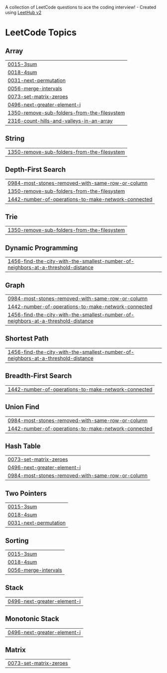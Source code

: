 A collection of LeetCode questions to ace the coding interview! - Created using [LeetHub v2](https://github.com/arunbhardwaj/LeetHub-2.0)
<!---LeetCode Topics Start-->
# LeetCode Topics
## Array
|  |
| ------- |
| [0015-3sum](https://github.com/HaR-S-H/leetcode-dsa/tree/master/0015-3sum) |
| [0018-4sum](https://github.com/HaR-S-H/leetcode-dsa/tree/master/0018-4sum) |
| [0031-next-permutation](https://github.com/HaR-S-H/leetcode-dsa/tree/master/0031-next-permutation) |
| [0056-merge-intervals](https://github.com/HaR-S-H/leetcode-dsa/tree/master/0056-merge-intervals) |
| [0073-set-matrix-zeroes](https://github.com/HaR-S-H/leetcode-dsa/tree/master/0073-set-matrix-zeroes) |
| [0496-next-greater-element-i](https://github.com/HaR-S-H/leetcode-dsa/tree/master/0496-next-greater-element-i) |
| [1350-remove-sub-folders-from-the-filesystem](https://github.com/HaR-S-H/leetcode-dsa/tree/master/1350-remove-sub-folders-from-the-filesystem) |
| [2316-count-hills-and-valleys-in-an-array](https://github.com/HaR-S-H/leetcode-dsa/tree/master/2316-count-hills-and-valleys-in-an-array) |
## String
|  |
| ------- |
| [1350-remove-sub-folders-from-the-filesystem](https://github.com/HaR-S-H/leetcode-dsa/tree/master/1350-remove-sub-folders-from-the-filesystem) |
## Depth-First Search
|  |
| ------- |
| [0984-most-stones-removed-with-same-row-or-column](https://github.com/HaR-S-H/leetcode-dsa/tree/master/0984-most-stones-removed-with-same-row-or-column) |
| [1350-remove-sub-folders-from-the-filesystem](https://github.com/HaR-S-H/leetcode-dsa/tree/master/1350-remove-sub-folders-from-the-filesystem) |
| [1442-number-of-operations-to-make-network-connected](https://github.com/HaR-S-H/leetcode-dsa/tree/master/1442-number-of-operations-to-make-network-connected) |
## Trie
|  |
| ------- |
| [1350-remove-sub-folders-from-the-filesystem](https://github.com/HaR-S-H/leetcode-dsa/tree/master/1350-remove-sub-folders-from-the-filesystem) |
## Dynamic Programming
|  |
| ------- |
| [1456-find-the-city-with-the-smallest-number-of-neighbors-at-a-threshold-distance](https://github.com/HaR-S-H/leetcode-dsa/tree/master/1456-find-the-city-with-the-smallest-number-of-neighbors-at-a-threshold-distance) |
## Graph
|  |
| ------- |
| [0984-most-stones-removed-with-same-row-or-column](https://github.com/HaR-S-H/leetcode-dsa/tree/master/0984-most-stones-removed-with-same-row-or-column) |
| [1442-number-of-operations-to-make-network-connected](https://github.com/HaR-S-H/leetcode-dsa/tree/master/1442-number-of-operations-to-make-network-connected) |
| [1456-find-the-city-with-the-smallest-number-of-neighbors-at-a-threshold-distance](https://github.com/HaR-S-H/leetcode-dsa/tree/master/1456-find-the-city-with-the-smallest-number-of-neighbors-at-a-threshold-distance) |
## Shortest Path
|  |
| ------- |
| [1456-find-the-city-with-the-smallest-number-of-neighbors-at-a-threshold-distance](https://github.com/HaR-S-H/leetcode-dsa/tree/master/1456-find-the-city-with-the-smallest-number-of-neighbors-at-a-threshold-distance) |
## Breadth-First Search
|  |
| ------- |
| [1442-number-of-operations-to-make-network-connected](https://github.com/HaR-S-H/leetcode-dsa/tree/master/1442-number-of-operations-to-make-network-connected) |
## Union Find
|  |
| ------- |
| [0984-most-stones-removed-with-same-row-or-column](https://github.com/HaR-S-H/leetcode-dsa/tree/master/0984-most-stones-removed-with-same-row-or-column) |
| [1442-number-of-operations-to-make-network-connected](https://github.com/HaR-S-H/leetcode-dsa/tree/master/1442-number-of-operations-to-make-network-connected) |
## Hash Table
|  |
| ------- |
| [0073-set-matrix-zeroes](https://github.com/HaR-S-H/leetcode-dsa/tree/master/0073-set-matrix-zeroes) |
| [0496-next-greater-element-i](https://github.com/HaR-S-H/leetcode-dsa/tree/master/0496-next-greater-element-i) |
| [0984-most-stones-removed-with-same-row-or-column](https://github.com/HaR-S-H/leetcode-dsa/tree/master/0984-most-stones-removed-with-same-row-or-column) |
## Two Pointers
|  |
| ------- |
| [0015-3sum](https://github.com/HaR-S-H/leetcode-dsa/tree/master/0015-3sum) |
| [0018-4sum](https://github.com/HaR-S-H/leetcode-dsa/tree/master/0018-4sum) |
| [0031-next-permutation](https://github.com/HaR-S-H/leetcode-dsa/tree/master/0031-next-permutation) |
## Sorting
|  |
| ------- |
| [0015-3sum](https://github.com/HaR-S-H/leetcode-dsa/tree/master/0015-3sum) |
| [0018-4sum](https://github.com/HaR-S-H/leetcode-dsa/tree/master/0018-4sum) |
| [0056-merge-intervals](https://github.com/HaR-S-H/leetcode-dsa/tree/master/0056-merge-intervals) |
## Stack
|  |
| ------- |
| [0496-next-greater-element-i](https://github.com/HaR-S-H/leetcode-dsa/tree/master/0496-next-greater-element-i) |
## Monotonic Stack
|  |
| ------- |
| [0496-next-greater-element-i](https://github.com/HaR-S-H/leetcode-dsa/tree/master/0496-next-greater-element-i) |
## Matrix
|  |
| ------- |
| [0073-set-matrix-zeroes](https://github.com/HaR-S-H/leetcode-dsa/tree/master/0073-set-matrix-zeroes) |
<!---LeetCode Topics End-->